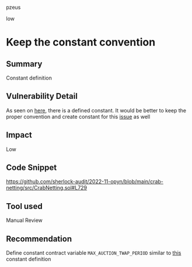 pzeus

low

# Keep the constant convention

## Summary
Constant definition
## Vulnerability Detail
As seen on [here](https://github.com/sherlock-audit/2022-11-opyn/blob/main/crab-netting/src/CrabNetting.sol#L743), there is a defined constant. It would be better to keep the proper convention and create constant for this [issue](https://github.com/sherlock-audit/2022-11-opyn/blob/main/crab-netting/src/CrabNetting.sol#L729) as well
## Impact
Low
## Code Snippet
https://github.com/sherlock-audit/2022-11-opyn/blob/main/crab-netting/src/CrabNetting.sol#L729
## Tool used

Manual Review

## Recommendation
Define constant contract variable `MAX_AUCTION_TWAP_PERIOD` similar to [this](https://github.com/sherlock-audit/2022-11-opyn/blob/main/crab-netting/src/CrabNetting.sol#L107) constant definition